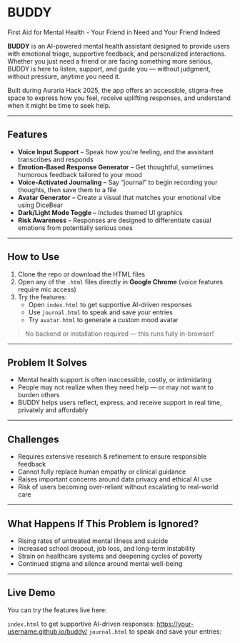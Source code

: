 # BUDDY
First Aid for Mental Health - Your Friend in Need and Your Friend Indeed

**BUDDY** is an AI-powered mental health assistant designed to provide users with emotional triage, supportive feedback, and personalized interactions. Whether you just need a friend or are facing something more serious, BUDDY is here to listen, support, and guide you — without judgment, without pressure, anytime you need it.

Built during Auraria Hack 2025, the app offers an accessible, stigma-free space to express how you feel, receive uplifting responses, and understand when it might be time to seek help.

---

## Features

-  **Voice Input Support** – Speak how you’re feeling, and the assistant transcribes and responds
-  **Emotion-Based Response Generator** – Get thoughtful, sometimes humorous feedback tailored to your mood
-  **Voice-Activated Journaling** – Say “journal” to begin recording your thoughts, then save them to a file
-  **Avatar Generator** – Create a visual that matches your emotional vibe using DiceBear
-  **Dark/Light Mode Toggle** – Includes themed UI graphics
-  **Risk Awareness** – Responses are designed to differentiate casual emotions from potentially serious ones

---

## How to Use

1. Clone the repo or download the HTML files
2. Open any of the `.html` files directly in **Google Chrome** (voice features require mic access)
3. Try the features:
   - Open `index.html` to get supportive AI-driven responses
   - Use `journal.html` to speak and save your entries
   - Try `avatar.html` to generate a custom mood avatar

> No backend or installation required — this runs fully in-browser!

---

## Problem It Solves

- Mental health support is often inaccessible, costly, or intimidating
- People may not realize when they need help — or may not want to burden others
- BUDDY helps users reflect, express, and receive support in real time, privately and affordably

---

## Challenges

- Requires extensive research & refinement to ensure responsible feedback
- Cannot fully replace human empathy or clinical guidance
- Raises important concerns around data privacy and ethical AI use
- Risk of users becoming over-reliant without escalating to real-world care

---

## What Happens If This Problem is Ignored?

- Rising rates of untreated mental illness and suicide
- Increased school dropout, job loss, and long-term instability
- Strain on healthcare systems and deepening cycles of poverty
- Continued stigma and silence around mental well-being

---

## Live Demo

You can try the features live here:

`index.html` to get supportive AI-driven responses:  https://your-username.github.io/buddy/
 `journal.html` to speak and save your entries: 


